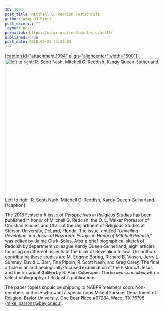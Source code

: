 ```yaml
---
ID: 1093
post_title: Mitchell G. Reddish Festschrift
author: Adam DJ Brett
post_excerpt: ""
layout: post
permalink: https://nabpr.org/reddish-festschrift/
published: true
post_date: 2018-05-25 13:37:04
---
```

[caption id="attachment_1094" align="aligncenter" width="600"]<a href="https://nabpr.org/wp-content/uploads/2018/05/nash-reddish-queen-min-1.jpg"><img class="size-large wp-image-1094" src="https://nabpr.org/wp-content/uploads/2018/05/nash-reddish-queen-min-1-1024x768.jpg" alt="left to right: R. Scott Nash, Mitchell G. Reddish, Kandy Queen-Sutherland." width="600" height="450" /></a> Left to right: R. Scott Nash, Mitchell G. Reddish, Kandy Queen-Sutherland.[/caption]

<p style="font-weight: 400;">The 2018 Festschrift issue of <em>Perspectives in Religious Studies</em> has been published in honor of Mitchell G. Reddish, the O. L. Walker Professor of Christian Studies and Chair of the Department of Religious Studies at Stetson University, DeLand, Florida. The issue, entitled “<em>Unveiling Revelation and Jesus of Nazareth: Essays in Honor of Mitchell Reddish</em>,” was edited by Jaime Clark-Soles. After a brief biographical sketch of Reddish by department colleague Kandy Queen-Sutherland, eight articles focusing on different aspects of the book of Revelation follow. The authors contributing these studies are M. Eugene Boring, Richard B. Vinson, Jerry L. Sumney, David L. Barr, Tina Pippin, R. Scott Nash, and Greg Carey. The final article is an archaeologically-focused examination of the historical Jesus and the historical Galilee by R. Alan Culpepper. The issues concludes with a select bibliography of Reddish’s publications.</p>

The paper copies should be shipping to NABPR members soon. Non-members or those who want a special copy Mikeal Parsons,Department of Religion, Baylor University, One Bear Place #97284, Waco, TX 76798 (mike_parsons@baylor.edu).

&nbsp;

&nbsp;